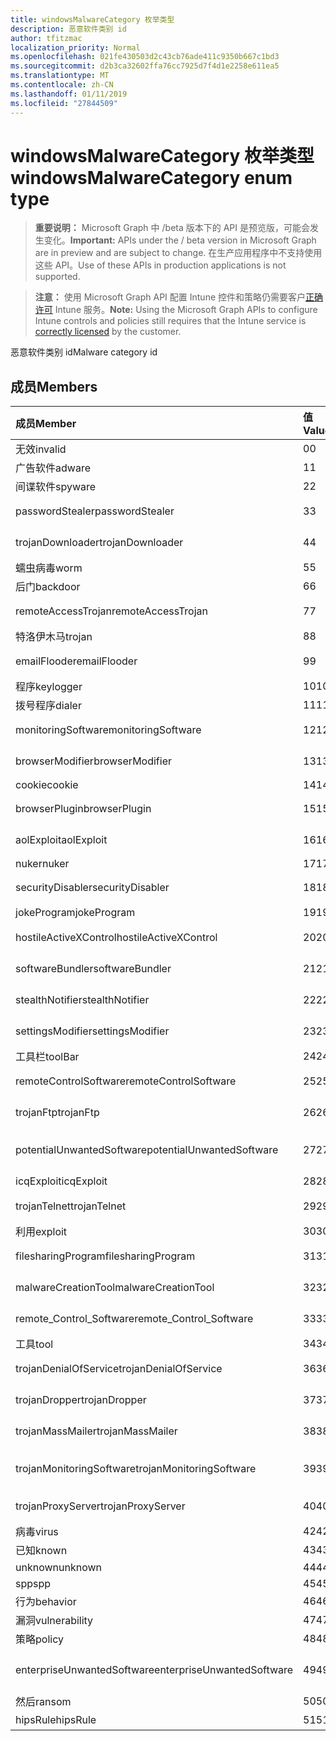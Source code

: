 ```yaml
---
title: windowsMalwareCategory 枚举类型
description: 恶意软件类别 id
author: tfitzmac
localization_priority: Normal
ms.openlocfilehash: 021fe430503d2c43cb76ade411c9350b667c1bd3
ms.sourcegitcommit: d2b3ca32602ffa76cc7925d7f4d1e2258e611ea5
ms.translationtype: MT
ms.contentlocale: zh-CN
ms.lasthandoff: 01/11/2019
ms.locfileid: "27844509"
---
```

# <a name="windowsmalwarecategory-enum-type"></a><span data-ttu-id="d799c-103">windowsMalwareCategory 枚举类型</span><span class="sxs-lookup"><span data-stu-id="d799c-103">windowsMalwareCategory enum type</span></span>

> <span data-ttu-id="d799c-104">**重要说明：** Microsoft Graph 中 /beta 版本下的 API 是预览版，可能会发生变化。</span><span class="sxs-lookup"><span data-stu-id="d799c-104">**Important:** APIs under the / beta version in Microsoft Graph are in preview and are subject to change.</span></span> <span data-ttu-id="d799c-105">在生产应用程序中不支持使用这些 API。</span><span class="sxs-lookup"><span data-stu-id="d799c-105">Use of these APIs in production applications is not supported.</span></span>

> <span data-ttu-id="d799c-106">**注意：** 使用 Microsoft Graph API 配置 Intune 控件和策略仍需要客户[正确许可](https://go.microsoft.com/fwlink/?linkid=839381) Intune 服务。</span><span class="sxs-lookup"><span data-stu-id="d799c-106">**Note:** Using the Microsoft Graph APIs to configure Intune controls and policies still requires that the Intune service is [correctly licensed](https://go.microsoft.com/fwlink/?linkid=839381) by the customer.</span></span>

<span data-ttu-id="d799c-107">恶意软件类别 id</span><span class="sxs-lookup"><span data-stu-id="d799c-107">Malware category id</span></span>
## <a name="members"></a><span data-ttu-id="d799c-108">成员</span><span class="sxs-lookup"><span data-stu-id="d799c-108">Members</span></span>
|<span data-ttu-id="d799c-109">成员</span><span class="sxs-lookup"><span data-stu-id="d799c-109">Member</span></span>|<span data-ttu-id="d799c-110">值</span><span class="sxs-lookup"><span data-stu-id="d799c-110">Value</span></span>|<span data-ttu-id="d799c-111">Description</span><span class="sxs-lookup"><span data-stu-id="d799c-111">Description</span></span>|
|:---|:---|:---|
|<span data-ttu-id="d799c-112">无效</span><span class="sxs-lookup"><span data-stu-id="d799c-112">invalid</span></span>|<span data-ttu-id="d799c-113">0</span><span class="sxs-lookup"><span data-stu-id="d799c-113">0</span></span>|<span data-ttu-id="d799c-114">Invalid</span><span class="sxs-lookup"><span data-stu-id="d799c-114">Invalid</span></span>|
|<span data-ttu-id="d799c-115">广告软件</span><span class="sxs-lookup"><span data-stu-id="d799c-115">adware</span></span>|<span data-ttu-id="d799c-116">1</span><span class="sxs-lookup"><span data-stu-id="d799c-116">1</span></span>|<span data-ttu-id="d799c-117">广告软件</span><span class="sxs-lookup"><span data-stu-id="d799c-117">Adware</span></span>|
|<span data-ttu-id="d799c-118">间谍软件</span><span class="sxs-lookup"><span data-stu-id="d799c-118">spyware</span></span>|<span data-ttu-id="d799c-119">2</span><span class="sxs-lookup"><span data-stu-id="d799c-119">2</span></span>|<span data-ttu-id="d799c-120">间谍软件</span><span class="sxs-lookup"><span data-stu-id="d799c-120">Spyware</span></span>|
|<span data-ttu-id="d799c-121">passwordStealer</span><span class="sxs-lookup"><span data-stu-id="d799c-121">passwordStealer</span></span>|<span data-ttu-id="d799c-122">3</span><span class="sxs-lookup"><span data-stu-id="d799c-122">3</span></span>|<span data-ttu-id="d799c-123">密码盗用程序</span><span class="sxs-lookup"><span data-stu-id="d799c-123">Password stealer</span></span>|
|<span data-ttu-id="d799c-124">trojanDownloader</span><span class="sxs-lookup"><span data-stu-id="d799c-124">trojanDownloader</span></span>|<span data-ttu-id="d799c-125">4</span><span class="sxs-lookup"><span data-stu-id="d799c-125">4</span></span>|<span data-ttu-id="d799c-126">特洛伊木马下载程序</span><span class="sxs-lookup"><span data-stu-id="d799c-126">Trojan downloader</span></span>|
|<span data-ttu-id="d799c-127">蠕虫病毒</span><span class="sxs-lookup"><span data-stu-id="d799c-127">worm</span></span>|<span data-ttu-id="d799c-128">5</span><span class="sxs-lookup"><span data-stu-id="d799c-128">5</span></span>|<span data-ttu-id="d799c-129">蠕虫病毒</span><span class="sxs-lookup"><span data-stu-id="d799c-129">Worm</span></span>|
|<span data-ttu-id="d799c-130">后门</span><span class="sxs-lookup"><span data-stu-id="d799c-130">backdoor</span></span>|<span data-ttu-id="d799c-131">6</span><span class="sxs-lookup"><span data-stu-id="d799c-131">6</span></span>|<span data-ttu-id="d799c-132">后门</span><span class="sxs-lookup"><span data-stu-id="d799c-132">Backdoor</span></span>|
|<span data-ttu-id="d799c-133">remoteAccessTrojan</span><span class="sxs-lookup"><span data-stu-id="d799c-133">remoteAccessTrojan</span></span>|<span data-ttu-id="d799c-134">7</span><span class="sxs-lookup"><span data-stu-id="d799c-134">7</span></span>|<span data-ttu-id="d799c-135">远程访问特洛伊木马</span><span class="sxs-lookup"><span data-stu-id="d799c-135">Remote access Trojan</span></span>|
|<span data-ttu-id="d799c-136">特洛伊木马</span><span class="sxs-lookup"><span data-stu-id="d799c-136">trojan</span></span>|<span data-ttu-id="d799c-137">8</span><span class="sxs-lookup"><span data-stu-id="d799c-137">8</span></span>|<span data-ttu-id="d799c-138">特洛伊木马</span><span class="sxs-lookup"><span data-stu-id="d799c-138">Trojan</span></span>|
|<span data-ttu-id="d799c-139">emailFlooder</span><span class="sxs-lookup"><span data-stu-id="d799c-139">emailFlooder</span></span>|<span data-ttu-id="d799c-140">9</span><span class="sxs-lookup"><span data-stu-id="d799c-140">9</span></span>|<span data-ttu-id="d799c-141">电子邮件 flooder</span><span class="sxs-lookup"><span data-stu-id="d799c-141">Email flooder</span></span>|
|<span data-ttu-id="d799c-142">程序</span><span class="sxs-lookup"><span data-stu-id="d799c-142">keylogger</span></span>|<span data-ttu-id="d799c-143">10</span><span class="sxs-lookup"><span data-stu-id="d799c-143">10</span></span>|<span data-ttu-id="d799c-144">程序</span><span class="sxs-lookup"><span data-stu-id="d799c-144">Keylogger</span></span>|
|<span data-ttu-id="d799c-145">拨号程序</span><span class="sxs-lookup"><span data-stu-id="d799c-145">dialer</span></span>|<span data-ttu-id="d799c-146">11</span><span class="sxs-lookup"><span data-stu-id="d799c-146">11</span></span>|<span data-ttu-id="d799c-147">拨号程序</span><span class="sxs-lookup"><span data-stu-id="d799c-147">Dialer</span></span>|
|<span data-ttu-id="d799c-148">monitoringSoftware</span><span class="sxs-lookup"><span data-stu-id="d799c-148">monitoringSoftware</span></span>|<span data-ttu-id="d799c-149">12</span><span class="sxs-lookup"><span data-stu-id="d799c-149">12</span></span>|<span data-ttu-id="d799c-150">监控软件</span><span class="sxs-lookup"><span data-stu-id="d799c-150">Monitoring software</span></span>|
|<span data-ttu-id="d799c-151">browserModifier</span><span class="sxs-lookup"><span data-stu-id="d799c-151">browserModifier</span></span>|<span data-ttu-id="d799c-152">13</span><span class="sxs-lookup"><span data-stu-id="d799c-152">13</span></span>|<span data-ttu-id="d799c-153">浏览器修饰符</span><span class="sxs-lookup"><span data-stu-id="d799c-153">Browser modifier</span></span>|
|<span data-ttu-id="d799c-154">cookie</span><span class="sxs-lookup"><span data-stu-id="d799c-154">cookie</span></span>|<span data-ttu-id="d799c-155">14</span><span class="sxs-lookup"><span data-stu-id="d799c-155">14</span></span>|<span data-ttu-id="d799c-156">Cookie</span><span class="sxs-lookup"><span data-stu-id="d799c-156">Cookie</span></span>|
|<span data-ttu-id="d799c-157">browserPlugin</span><span class="sxs-lookup"><span data-stu-id="d799c-157">browserPlugin</span></span>|<span data-ttu-id="d799c-158">15</span><span class="sxs-lookup"><span data-stu-id="d799c-158">15</span></span>|<span data-ttu-id="d799c-159">浏览器插件</span><span class="sxs-lookup"><span data-stu-id="d799c-159">Browser plugin</span></span>|
|<span data-ttu-id="d799c-160">aolExploit</span><span class="sxs-lookup"><span data-stu-id="d799c-160">aolExploit</span></span>|<span data-ttu-id="d799c-161">16</span><span class="sxs-lookup"><span data-stu-id="d799c-161">16</span></span>|<span data-ttu-id="d799c-162">AOL 漏洞攻击</span><span class="sxs-lookup"><span data-stu-id="d799c-162">AOL exploit</span></span>|
|<span data-ttu-id="d799c-163">nuker</span><span class="sxs-lookup"><span data-stu-id="d799c-163">nuker</span></span>|<span data-ttu-id="d799c-164">17</span><span class="sxs-lookup"><span data-stu-id="d799c-164">17</span></span>|<span data-ttu-id="d799c-165">Nuker</span><span class="sxs-lookup"><span data-stu-id="d799c-165">Nuker</span></span>|
|<span data-ttu-id="d799c-166">securityDisabler</span><span class="sxs-lookup"><span data-stu-id="d799c-166">securityDisabler</span></span>|<span data-ttu-id="d799c-167">18</span><span class="sxs-lookup"><span data-stu-id="d799c-167">18</span></span>|<span data-ttu-id="d799c-168">安全 disabler</span><span class="sxs-lookup"><span data-stu-id="d799c-168">Security disabler</span></span>|
|<span data-ttu-id="d799c-169">jokeProgram</span><span class="sxs-lookup"><span data-stu-id="d799c-169">jokeProgram</span></span>|<span data-ttu-id="d799c-170">19</span><span class="sxs-lookup"><span data-stu-id="d799c-170">19</span></span>|<span data-ttu-id="d799c-171">玩笑程序</span><span class="sxs-lookup"><span data-stu-id="d799c-171">Joke program</span></span>|
|<span data-ttu-id="d799c-172">hostileActiveXControl</span><span class="sxs-lookup"><span data-stu-id="d799c-172">hostileActiveXControl</span></span>|<span data-ttu-id="d799c-173">20</span><span class="sxs-lookup"><span data-stu-id="d799c-173">20</span></span>|<span data-ttu-id="d799c-174">恶意 ActiveX 控件</span><span class="sxs-lookup"><span data-stu-id="d799c-174">Hostile ActiveX control</span></span>|
|<span data-ttu-id="d799c-175">softwareBundler</span><span class="sxs-lookup"><span data-stu-id="d799c-175">softwareBundler</span></span>|<span data-ttu-id="d799c-176">21</span><span class="sxs-lookup"><span data-stu-id="d799c-176">21</span></span>|<span data-ttu-id="d799c-177">软件捆绑程序</span><span class="sxs-lookup"><span data-stu-id="d799c-177">Software bundler</span></span>|
|<span data-ttu-id="d799c-178">stealthNotifier</span><span class="sxs-lookup"><span data-stu-id="d799c-178">stealthNotifier</span></span>|<span data-ttu-id="d799c-179">22</span><span class="sxs-lookup"><span data-stu-id="d799c-179">22</span></span>|<span data-ttu-id="d799c-180">隐藏修饰符</span><span class="sxs-lookup"><span data-stu-id="d799c-180">Stealth modifier</span></span>|
|<span data-ttu-id="d799c-181">settingsModifier</span><span class="sxs-lookup"><span data-stu-id="d799c-181">settingsModifier</span></span>|<span data-ttu-id="d799c-182">23</span><span class="sxs-lookup"><span data-stu-id="d799c-182">23</span></span>|<span data-ttu-id="d799c-183">设置修饰符</span><span class="sxs-lookup"><span data-stu-id="d799c-183">Settings modifier</span></span>|
|<span data-ttu-id="d799c-184">工具栏</span><span class="sxs-lookup"><span data-stu-id="d799c-184">toolBar</span></span>|<span data-ttu-id="d799c-185">24</span><span class="sxs-lookup"><span data-stu-id="d799c-185">24</span></span>|<span data-ttu-id="d799c-186">工具栏</span><span class="sxs-lookup"><span data-stu-id="d799c-186">Toolbar</span></span>|
|<span data-ttu-id="d799c-187">remoteControlSoftware</span><span class="sxs-lookup"><span data-stu-id="d799c-187">remoteControlSoftware</span></span>|<span data-ttu-id="d799c-188">25</span><span class="sxs-lookup"><span data-stu-id="d799c-188">25</span></span>|<span data-ttu-id="d799c-189">远程控制软件</span><span class="sxs-lookup"><span data-stu-id="d799c-189">Remote control software</span></span>|
|<span data-ttu-id="d799c-190">trojanFtp</span><span class="sxs-lookup"><span data-stu-id="d799c-190">trojanFtp</span></span>|<span data-ttu-id="d799c-191">26</span><span class="sxs-lookup"><span data-stu-id="d799c-191">26</span></span>|<span data-ttu-id="d799c-192">特洛伊木马 FTP</span><span class="sxs-lookup"><span data-stu-id="d799c-192">Trojan FTP</span></span>|
|<span data-ttu-id="d799c-193">potentialUnwantedSoftware</span><span class="sxs-lookup"><span data-stu-id="d799c-193">potentialUnwantedSoftware</span></span>|<span data-ttu-id="d799c-194">27</span><span class="sxs-lookup"><span data-stu-id="d799c-194">27</span></span>|<span data-ttu-id="d799c-195">潜在不需要的软件</span><span class="sxs-lookup"><span data-stu-id="d799c-195">Potential unwanted software</span></span>|
|<span data-ttu-id="d799c-196">icqExploit</span><span class="sxs-lookup"><span data-stu-id="d799c-196">icqExploit</span></span>|<span data-ttu-id="d799c-197">28</span><span class="sxs-lookup"><span data-stu-id="d799c-197">28</span></span>|<span data-ttu-id="d799c-198">ICQ 漏洞攻击</span><span class="sxs-lookup"><span data-stu-id="d799c-198">ICQ exploit</span></span>|
|<span data-ttu-id="d799c-199">trojanTelnet</span><span class="sxs-lookup"><span data-stu-id="d799c-199">trojanTelnet</span></span>|<span data-ttu-id="d799c-200">29</span><span class="sxs-lookup"><span data-stu-id="d799c-200">29</span></span>|<span data-ttu-id="d799c-201">特洛伊木马 telnet</span><span class="sxs-lookup"><span data-stu-id="d799c-201">Trojan telnet</span></span>|
|<span data-ttu-id="d799c-202">利用</span><span class="sxs-lookup"><span data-stu-id="d799c-202">exploit</span></span>|<span data-ttu-id="d799c-203">30</span><span class="sxs-lookup"><span data-stu-id="d799c-203">30</span></span>|<span data-ttu-id="d799c-204">利用</span><span class="sxs-lookup"><span data-stu-id="d799c-204">Exploit</span></span>|
|<span data-ttu-id="d799c-205">filesharingProgram</span><span class="sxs-lookup"><span data-stu-id="d799c-205">filesharingProgram</span></span>|<span data-ttu-id="d799c-206">31</span><span class="sxs-lookup"><span data-stu-id="d799c-206">31</span></span>|<span data-ttu-id="d799c-207">文件共享程序</span><span class="sxs-lookup"><span data-stu-id="d799c-207">File sharing program</span></span>|
|<span data-ttu-id="d799c-208">malwareCreationTool</span><span class="sxs-lookup"><span data-stu-id="d799c-208">malwareCreationTool</span></span>|<span data-ttu-id="d799c-209">32</span><span class="sxs-lookup"><span data-stu-id="d799c-209">32</span></span>|<span data-ttu-id="d799c-210">恶意软件创建工具</span><span class="sxs-lookup"><span data-stu-id="d799c-210">Malware creation tool</span></span>|
|<span data-ttu-id="d799c-211">remote_Control_Software</span><span class="sxs-lookup"><span data-stu-id="d799c-211">remote_Control_Software</span></span>|<span data-ttu-id="d799c-212">33</span><span class="sxs-lookup"><span data-stu-id="d799c-212">33</span></span>|<span data-ttu-id="d799c-213">远程控制软件</span><span class="sxs-lookup"><span data-stu-id="d799c-213">Remote control software</span></span>|
|<span data-ttu-id="d799c-214">工具</span><span class="sxs-lookup"><span data-stu-id="d799c-214">tool</span></span>|<span data-ttu-id="d799c-215">34</span><span class="sxs-lookup"><span data-stu-id="d799c-215">34</span></span>|<span data-ttu-id="d799c-216">工具</span><span class="sxs-lookup"><span data-stu-id="d799c-216">Tool</span></span>|
|<span data-ttu-id="d799c-217">trojanDenialOfService</span><span class="sxs-lookup"><span data-stu-id="d799c-217">trojanDenialOfService</span></span>|<span data-ttu-id="d799c-218">36</span><span class="sxs-lookup"><span data-stu-id="d799c-218">36</span></span>|<span data-ttu-id="d799c-219">特洛伊木马拒绝服务</span><span class="sxs-lookup"><span data-stu-id="d799c-219">Trojan denial of service</span></span>|
|<span data-ttu-id="d799c-220">trojanDropper</span><span class="sxs-lookup"><span data-stu-id="d799c-220">trojanDropper</span></span>|<span data-ttu-id="d799c-221">37</span><span class="sxs-lookup"><span data-stu-id="d799c-221">37</span></span>|<span data-ttu-id="d799c-222">特洛伊木马植入程序</span><span class="sxs-lookup"><span data-stu-id="d799c-222">Trojan dropper</span></span>|
|<span data-ttu-id="d799c-223">trojanMassMailer</span><span class="sxs-lookup"><span data-stu-id="d799c-223">trojanMassMailer</span></span>|<span data-ttu-id="d799c-224">38</span><span class="sxs-lookup"><span data-stu-id="d799c-224">38</span></span>|<span data-ttu-id="d799c-225">特洛伊木马群发邮件程序</span><span class="sxs-lookup"><span data-stu-id="d799c-225">Trojan mass mailer</span></span>|
|<span data-ttu-id="d799c-226">trojanMonitoringSoftware</span><span class="sxs-lookup"><span data-stu-id="d799c-226">trojanMonitoringSoftware</span></span>|<span data-ttu-id="d799c-227">39</span><span class="sxs-lookup"><span data-stu-id="d799c-227">39</span></span>|<span data-ttu-id="d799c-228">特洛伊木马监控软件</span><span class="sxs-lookup"><span data-stu-id="d799c-228">Trojan monitoring software</span></span>|
|<span data-ttu-id="d799c-229">trojanProxyServer</span><span class="sxs-lookup"><span data-stu-id="d799c-229">trojanProxyServer</span></span>|<span data-ttu-id="d799c-230">40</span><span class="sxs-lookup"><span data-stu-id="d799c-230">40</span></span>|<span data-ttu-id="d799c-231">特洛伊木马的代理服务器</span><span class="sxs-lookup"><span data-stu-id="d799c-231">Trojan proxy server</span></span>|
|<span data-ttu-id="d799c-232">病毒</span><span class="sxs-lookup"><span data-stu-id="d799c-232">virus</span></span>|<span data-ttu-id="d799c-233">42</span><span class="sxs-lookup"><span data-stu-id="d799c-233">42</span></span>|<span data-ttu-id="d799c-234">病毒</span><span class="sxs-lookup"><span data-stu-id="d799c-234">Virus</span></span>|
|<span data-ttu-id="d799c-235">已知</span><span class="sxs-lookup"><span data-stu-id="d799c-235">known</span></span>|<span data-ttu-id="d799c-236">43</span><span class="sxs-lookup"><span data-stu-id="d799c-236">43</span></span>|<span data-ttu-id="d799c-237">已知</span><span class="sxs-lookup"><span data-stu-id="d799c-237">Known</span></span>|
|<span data-ttu-id="d799c-238">unknown</span><span class="sxs-lookup"><span data-stu-id="d799c-238">unknown</span></span>|<span data-ttu-id="d799c-239">44</span><span class="sxs-lookup"><span data-stu-id="d799c-239">44</span></span>|<span data-ttu-id="d799c-240">Unknown</span><span class="sxs-lookup"><span data-stu-id="d799c-240">Unknown</span></span>|
|<span data-ttu-id="d799c-241">spp</span><span class="sxs-lookup"><span data-stu-id="d799c-241">spp</span></span>|<span data-ttu-id="d799c-242">45</span><span class="sxs-lookup"><span data-stu-id="d799c-242">45</span></span>|<span data-ttu-id="d799c-243">SPP</span><span class="sxs-lookup"><span data-stu-id="d799c-243">SPP</span></span>|
|<span data-ttu-id="d799c-244">行为</span><span class="sxs-lookup"><span data-stu-id="d799c-244">behavior</span></span>|<span data-ttu-id="d799c-245">46</span><span class="sxs-lookup"><span data-stu-id="d799c-245">46</span></span>|<span data-ttu-id="d799c-246">行为</span><span class="sxs-lookup"><span data-stu-id="d799c-246">Behavior</span></span>|
|<span data-ttu-id="d799c-247">漏洞</span><span class="sxs-lookup"><span data-stu-id="d799c-247">vulnerability</span></span>|<span data-ttu-id="d799c-248">47</span><span class="sxs-lookup"><span data-stu-id="d799c-248">47</span></span>|<span data-ttu-id="d799c-249">漏洞</span><span class="sxs-lookup"><span data-stu-id="d799c-249">Vulnerability</span></span>|
|<span data-ttu-id="d799c-250">策略</span><span class="sxs-lookup"><span data-stu-id="d799c-250">policy</span></span>|<span data-ttu-id="d799c-251">48</span><span class="sxs-lookup"><span data-stu-id="d799c-251">48</span></span>|<span data-ttu-id="d799c-252">策略</span><span class="sxs-lookup"><span data-stu-id="d799c-252">Policy</span></span>|
|<span data-ttu-id="d799c-253">enterpriseUnwantedSoftware</span><span class="sxs-lookup"><span data-stu-id="d799c-253">enterpriseUnwantedSoftware</span></span>|<span data-ttu-id="d799c-254">49</span><span class="sxs-lookup"><span data-stu-id="d799c-254">49</span></span>|<span data-ttu-id="d799c-255">企业不需要的软件</span><span class="sxs-lookup"><span data-stu-id="d799c-255">Enterprise Unwanted Software</span></span>|
|<span data-ttu-id="d799c-256">然后</span><span class="sxs-lookup"><span data-stu-id="d799c-256">ransom</span></span>|<span data-ttu-id="d799c-257">50</span><span class="sxs-lookup"><span data-stu-id="d799c-257">50</span></span>|<span data-ttu-id="d799c-258">然后</span><span class="sxs-lookup"><span data-stu-id="d799c-258">Ransom</span></span>|
|<span data-ttu-id="d799c-259">hipsRule</span><span class="sxs-lookup"><span data-stu-id="d799c-259">hipsRule</span></span>|<span data-ttu-id="d799c-260">51</span><span class="sxs-lookup"><span data-stu-id="d799c-260">51</span></span>|<span data-ttu-id="d799c-261">HIPS 规则</span><span class="sxs-lookup"><span data-stu-id="d799c-261">HIPS Rule</span></span>|





